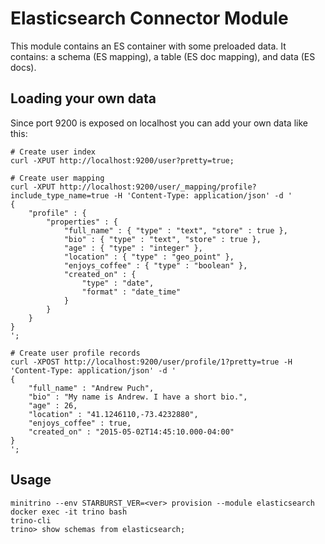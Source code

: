 # Elasticsearch Connector Module

This module contains an ES container with some preloaded data. It contains: a
schema (ES mapping), a table (ES doc mapping), and data (ES docs).

## Loading your own data

Since port 9200 is exposed on localhost you can add your own data like this:

    # Create user index
    curl -XPUT http://localhost:9200/user?pretty=true;

    # Create user mapping
    curl -XPUT http://localhost:9200/user/_mapping/profile?include_type_name=true -H 'Content-Type: application/json' -d '
    {
        "profile" : {
            "properties" : {
                "full_name" : { "type" : "text", "store" : true },
                "bio" : { "type" : "text", "store" : true },
                "age" : { "type" : "integer" },
                "location" : { "type" : "geo_point" },
                "enjoys_coffee" : { "type" : "boolean" },
                "created_on" : {
                    "type" : "date", 
                    "format" : "date_time" 
                }
            }
        }
    }
    ';

    # Create user profile records
    curl -XPOST http://localhost:9200/user/profile/1?pretty=true -H 'Content-Type: application/json' -d '
    {
        "full_name" : "Andrew Puch",
        "bio" : "My name is Andrew. I have a short bio.",
        "age" : 26,
        "location" : "41.1246110,-73.4232880",
        "enjoys_coffee" : true,
        "created_on" : "2015-05-02T14:45:10.000-04:00"
    }
    ';

## Usage

    minitrino --env STARBURST_VER=<ver> provision --module elasticsearch
    docker exec -it trino bash 
    trino-cli
    trino> show schemas from elasticsearch;
